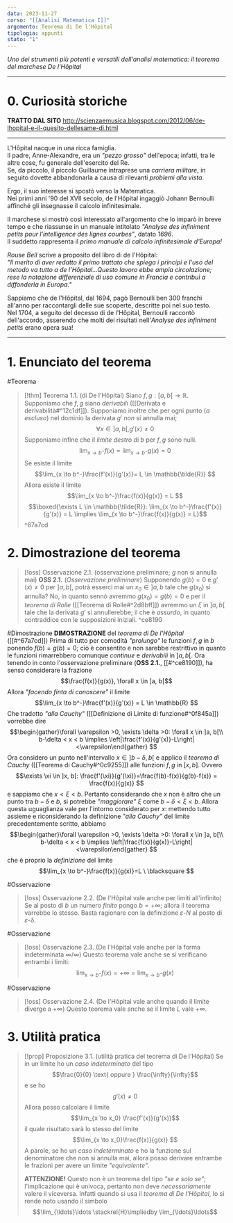 ```yaml
---
data: 2023-11-27
corso: "[[Analisi Matematica I]]"
argomento: Teorema di De l'Hôpital
tipologia: appunti
stato: "1"
---
```

*Uno dei strumenti più potenti e versatili dell'analisi matematica: il teorema del marchese De l'Hôpital*
- - -
# 0. Curiosità storiche
**TRATTO DAL SITO**
http://scienzaemusica.blogspot.com/2012/06/de-lhopital-e-il-quesito-dellesame-di.html
- - -
L'Hôpital nacque in una ricca famiglia.  
Il padre, Anne-Alexandre, era un *"pezzo grosso"* dell'epoca; infatti, tra le altre cose, fu generale dell'esercito del Re.  
Se, da piccolo, il piccolo Guillaume intraprese una *carriera militare*, in seguito dovette abbandonarla a causa di rilevanti *problemi alla vista*.  

Ergo, il suo interesse si spostò verso la Matematica.  
Nei primi anni '90 del XVII secolo, de l'Hôpital ingaggiò Johann Bernoulli affinché gli insegnasse il calcolo infinitesimale.  

Il marchese si mostrò così interessato all'argomento che lo imparò in breve tempo e che riassunse in un manuale intitolato *"Analyse des infiniment petits pour l'intelligence des lignes courbes"*, datato *1696*.    
Il suddetto rappresenta il *primo manuale di calcolo infinitesimale d'Europa!*

*Rouse Bell* scrive a proposito del libro di de l'Hôpital:  
*"Il merito di aver redatto il primo trattato che spiega i principi e l'uso del metodo va tutto a de l'Hôpital...Questo lavoro ebbe ampia circolazione; rese la notazione differenziale di uso comune in Francia e contribuì a diffonderla in Europa."*

Sappiamo che de l'Hôpital, dal 1694, pagò Bernoulli ben 300 franchi all'anno per raccontargli delle sue scoperte, descritte poi nel suo testo.  
Nel 1704, a seguito del decesso di de l'Hôpital, Bernoulli raccontò dell'accordo, asserendo che molti dei risultati nell'*Analyse des infiniment petits* erano opera sua!
- - -
# 1. Enunciato del teorema
#Teorema 
> [!thm] Teorema 1.1. (di De l'Hôpital)
> Siano $f, g: [a, b[ \longrightarrow \mathbb{R}$.
> Supponiamo che $f, g$ siano *derivabili* ([[Derivata e derivabilità#^12c1df]]).
> Supponiamo inoltre che per ogni punto ($a$ *escluso*) nel dominio la derivata $g'$ *non* si annulla mai;
> $$\forall x \in ]a, b[, g'(x) \neq 0 $$
> Supponiamo infine che il *limite destro* di $b$ per $f, g$ sono nulli.
> $$\lim_{x \to b^-}f(x) = \lim_{x \to b^-}g(x) = 0 $$
> Se esiste il limite
> $$\lim_{x \to b^-}\frac{f'(x)}{g'(x)}= L \in \mathbb{\tilde{R}} $$
> Allora esiste il limite
> $$\lim_{x \to b^-}\frac{f(x)}{g(x)} = L $$
> $$\boxed{\exists L \in \mathbb{\tilde{R}}: \lim_{x \to b^-}\frac{f'(x)}{g'(x)} = L \implies \lim_{x \to b^-}\frac{f(x)}{g(x)} = L}$$
^67a7cd
# 2. Dimostrazione del teorema
> [!oss] Osservazione 2.1. (osservazione preliminare; $g$ non si annulla mai)
**OSS 2.1.** (*Osservazione preliminare*) Supponendo $g(b) = 0$ e $g'(x) \neq 0$ per $]a, b[$, potrà esserci mai un $x_0 \in ]a, b$ tale che $g(x_0)$ si annulla? No, in quanto sennò avremmo $g(x_0) = g(b) = 0$ e per il *teorema di Rolle* ([[Teorema di Rolle#^2d8bff]]) avremmo un $\xi$ in $]a, b[$ tale che la derivata $g'$ si annullerebbe; il che è *assurdo*, in quanto contraddice con le supposizioni iniziali. 
^ce8190

#Dimostrazione 
**DIMOSTRAZIONE** del *teorema di De l'Hôpital* ([[#^67a7cd]])
Prima di tutto per comodità *"prolungo"* le funzioni $f, g$ in $b$ ponendo $f(b) = g(b) = 0$; ciò è consentito e non sarebbe restrittivo in quanto le funzioni rimarrebbero comunque *continue* e *derivabili* in $]a,b[$.
Ora tenendo in conto l'osservazione preliminare (**OSS 2.1.**, [[#^ce8190]]), ha senso considerare la frazione
$$\frac{f(x)}{g(x)}, \forall x \in ]a, b[$$
Allora *"facendo finta di conoscere"* il limite
$$\lim_{x \to b^-}\frac{f'(x)}{g'(x)} = L \in \mathbb{R} $$
Che tradotto *"alla Cauchy"* ([[Definizione di Limite di funzione#^0f845a]]) vorrebbe dire
$$\begin{gather}\forall \varepsilon >0, \exists \delta >0: \forall x \in ]a, b[\\ b-\delta < x < b \implies \left|\frac{f'(x)}{g'(x)}-L\right|<\varepsilon\end{gather} $$
Ora considero un punto nell'intervallo $x \in ]b-\delta, b[$ e applico il *teorema di Cauchy* ([[Teorema di Cauchy#^0c9255]]) alle funzioni $f, g$ in $[x, b]$. 
Ovvero
$$\exists \xi \in ]x, b[: \frac{f'(\xi)}{g'(\xi)}=\frac{f(b)-f(x)}{g(b)-f(x)} = \frac{f(x)}{g(x)} $$
e sappiamo che $x < \xi < b$.
Pertanto considerando che $x$ non è altro che un punto tra $b-\delta$ e $b$, si potrebbe *"maggiorare"* $\xi$ come $b-\delta < \xi < b$. 
Allora questa uguaglianza vale per l'intorno considerato per $x$: mettendo tutto assieme e riconsiderando la definizione *"alla Cauchy"* del limite precedentemente scritto, abbiamo
$$\begin{gather}\forall \varepsilon >0, \exists \delta >0: \forall x \in ]a, b[\\ b-\delta < x < b \implies \left|\frac{f(x)}{g(x)}-L\right|<\varepsilon\end{gather}  $$
che è proprio la *definizione* del limite
$$\lim_{x \to b^-}\frac{f(x)}{g(x)}=L \ \blacksquare $$

#Osservazione 
> [!oss] Osservazione 2.2. (De l'Hôpital vale anche per limiti all'infinito)
 Se al posto di $b$ un numero *finito* pongo $b = +\infty$; allora il teorema varrebbe lo stesso. Basta ragionare con la definizione $\varepsilon$-$N$ al posto di $\varepsilon$-$\delta$.

#Osservazione 
> [!oss] Osservazione 2.3. (De l'Hôpital vale anche per la forma indeterminata $\infty/\infty$)
 Questo teorema vale anche se si verificano entrambi i limiti:
$$\lim_{x \to b^-}f(x) = +\infty = \lim_{x \to b^-}g(x) $$

#Osservazione 
> [!oss] Osservazione 2.4. (De l'Hôpital vale anche quando il limite diverge a $+\infty$)
Questo teorema vale anche se il limite $L$ vale $+\infty$.
# 3. Utilità pratica
> [!prop] Proposizione 3.1. (utilità pratica del teorema di De l'Hôpital)
> Se in un limite ho un *caso indeterminato* del tipo
> $$\frac{0}{0} \text{ oppure } \frac{\infty}{\infty}$$
> e se ho 
> $$g'(x) \neq 0$$
> Allora posso calcolare il limite
> $$\lim_{x \to x_0} \frac{f'(x)}{g'(x)}$$
> il quale risultato sarà lo stesso del limite
> $$\lim_{x \to x_0}\frac{f(x)}{g(x)} $$
> A parole, se ho un *caso indeterminato* e ho la funzione sul denominatore che non si annulla mai, allora posso derivare entrambe le frazioni per avere un limite *"equivalente"*.
> 
> **ATTENZIONE!** Questo non è un teorema del tipo *"se e solo se"*; l'implicazione qui è univoca, pertanto non deve *necessariamente* valere il viceversa.
> Infatti quando si usa il *teorema di De l'Hôpital*, lo si rende noto usando il simbolo
> $$\lim_{\ldots}\ldots \stackrel{H}\impliedby \lim_{\ldots}\ldots$$

